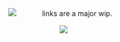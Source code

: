 ㅤㅤㅤㅤㅤㅤㅤㅤㅤㅤㅤ![](https://komarev.com/ghpvc/?username=solarsins&color=000000&style=plastic&label=༉‧₊˚)ㅤㅤㅤㅤlinks are a major wip.

<p align="center">
  <img src="https://i.ibb.co/NnfDb17k/theyrequeer.png"/>
</p>
